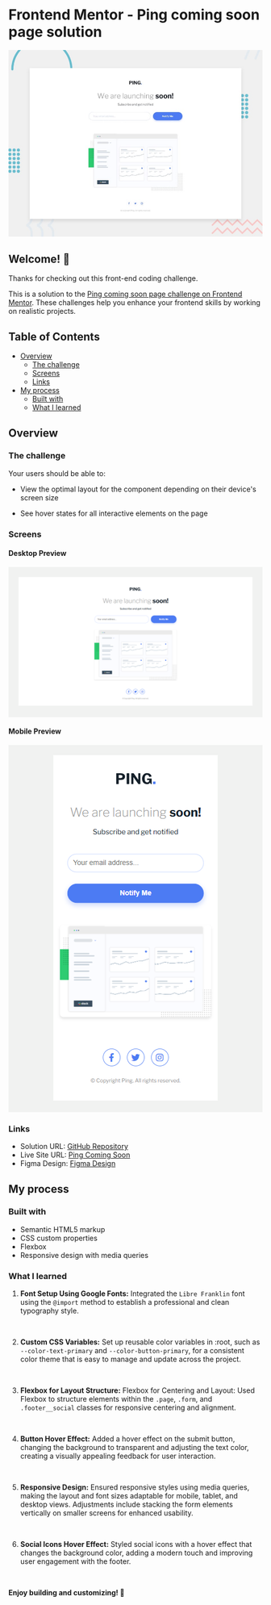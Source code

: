 # Frontend Mentor - Ping coming soon page solution

![Design preview for the Stats preview card component coding challenge](./design/desktop-preview.jpg)

## Welcome! 👋

Thanks for checking out this front-end coding challenge.

This is a solution to the [Ping coming soon page challenge on Frontend Mentor](https://www.frontendmentor.io/challenges/ping-single-column-coming-soon-page-5cadd051fec04111f7b848da). These challenges help you enhance your frontend skills by working on realistic projects.

## Table of Contents

- [Overview](#overview)
  - [The challenge](#the-challenge)
  - [Screens](#screens)
  - [Links](#links)
- [My process](#my-process)
  - [Built with](#built-with)
  - [What I learned](#what-i-learned)

## Overview

### The challenge

Your users should be able to:

- View the optimal layout for the component depending on their device's screen size

- See hover states for all interactive elements on the page


### Screens

#### Desktop Preview
<div style="background-color:#F1F2F1; padding: 20px; text-align: center;">
  <img src="./assets/screens/desktop-preview.png" alt="Desktop Preview" />
</div>

#### Mobile Preview
<div style="background-color:#F1F2F1; padding: 20px; text-align: center;">
  <img src="./assets/screens/mobile-preview.png" alt="Mobile Preview" />
</div>


### Links

- Solution URL: [GitHub Repository](https://github.com/harisdev-netizen/ping-coming-soon-page)
- Live Site URL: [Ping Coming Soon](https://ping-coming-coon.netlify.app/)
- Figma Design: [Figma Design](https://www.figma.com/design/PzjgUt84EVbGJYO57sV6ej/ping-single-column-coming-soon-page?node-id=0-4550&node-type=frame&t=A1ucBpaEZuFK8Hbe-0)

## My process

### Built with

- Semantic HTML5 markup
- CSS custom properties
- Flexbox
- Responsive design with media queries

### What I learned

1. **Font Setup Using Google Fonts:**
Integrated the `Libre Franklin` font using the `@import` method to establish a professional and clean typography style.
<br>

2. **Custom CSS Variables:**
Set up reusable color variables in :root, such as `--color-text-primary` and `--color-button-primary`, for a consistent color theme that is easy to manage and update across the project.
<br>

3. **Flexbox for Layout Structure:**
Flexbox for Centering and Layout: Used Flexbox to structure elements within the `.page`, `.form`, and `.footer__social` classes for responsive centering and alignment.
<br>

4. **Button Hover Effect:**
Added a hover effect on the submit button, changing the background to transparent and adjusting the text color, creating a visually appealing feedback for user interaction.
<br>

5. **Responsive Design:**
Ensured responsive styles using media queries, making the layout and font sizes adaptable for mobile, tablet, and desktop views. Adjustments include stacking the form elements vertically on smaller screens for enhanced usability.
<br>

6. **Social Icons Hover Effect:**
Styled social icons with a hover effect that changes the background color, adding a modern touch and improving user engagement with the footer.
<br>

**Enjoy building and customizing! 🚀**